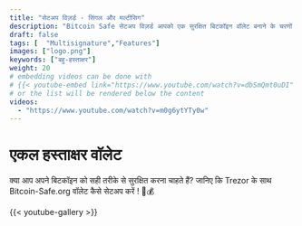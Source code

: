 ```yaml
---
title: "सेटअप विज़र्ड - सिंगल और मल्टीसिग"
description: "Bitcoin Safe सेटअप विज़र्ड आपको एक सुरक्षित बिटकॉइन वॉलेट बनाने के चरणों में मार्गदर्शित करता है"
draft: false
tags: [  "Multisignature","Features"]
images: ["logo.png"]
keywords: ["बहु-हस्ताक्षर"]
weight: 20
# embedding videos can be done with 
# {{< youtube-embed link="https://www.youtube.com/watch?v=dbSmQmt0uDI" >}}
# or the list will be rendered below the content
videos:
  - "https://www.youtube.com/watch?v=m0g6ytYTy0w"
---
```



# एकल हस्ताक्षर वॉलेट

क्या आप अपने बिटकॉइन को सही तरीके से सुरक्षित करना चाहते हैं? जानिए कि Trezor के साथ Bitcoin-Safe.org वॉलेट कैसे सेटअप करें
 ! 🔐💰


{{< youtube-gallery >}}